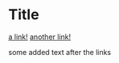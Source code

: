 # Title 

[a link!](https://something.com)
[another link!](some-page.html)

some added text after the links